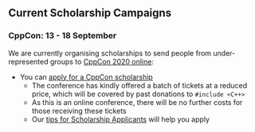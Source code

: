 <!-- NOTE Please comment out unwanted text when we are not fundraising, so it is easy to add the next fundraiser - thanks. -->

## Current Scholarship Campaigns

<!-- 
These campaigns are under way.
-->
   
### CppCon: 13 - 18 September

We are currently organising scholarships to send people from under-represented groups to [CppCon 2020 online](https://cppcon.org):

<!-- 
* Please [donate through Go Fund Me](https://www.gofundme.com/f/includecamp-c-on-sea-2020-scholarship-funding)
-->

* You can [apply for a CppCon scholarship](https://claremacrae547546.typeform.com/to/kPmmXuPB)
    * The conference has kindly offered a batch of tickets at a reduced price, which will be covered by past donations to `#include <C++>` 
    * As this is an online conference, there will be no further costs for those receiving these tickets
    * Our [tips for Scholarship Applicants](/scholarships/#tips-for-scholarship-applicants) will help you apply

